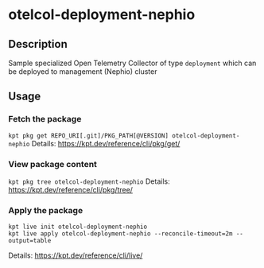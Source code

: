 # otelcol-deployment-nephio

## Description
Sample specialized Open Telemetry Collector of type `deployment` which can be deployed to management (Nephio) cluster

## Usage

### Fetch the package
`kpt pkg get REPO_URI[.git]/PKG_PATH[@VERSION] otelcol-deployment-nephio`
Details: https://kpt.dev/reference/cli/pkg/get/

### View package content
`kpt pkg tree otelcol-deployment-nephio`
Details: https://kpt.dev/reference/cli/pkg/tree/

### Apply the package
```
kpt live init otelcol-deployment-nephio
kpt live apply otelcol-deployment-nephio --reconcile-timeout=2m --output=table
```
Details: https://kpt.dev/reference/cli/live/
